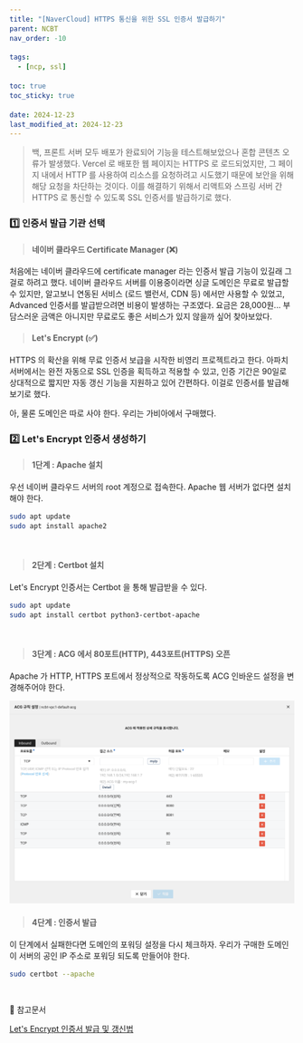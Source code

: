 ```yaml
---
title: "[NaverCloud] HTTPS 통신을 위한 SSL 인증서 발급하기"
parent: NCBT
nav_order: -10

tags:
  - [ncp, ssl]

toc: true
toc_sticky: true

date: 2024-12-23
last_modified_at: 2024-12-23
---
```


> 백, 프론트 서버 모두 배포가 완료되어 기능을 테스트해보았으나 혼합 콘텐츠 오류가 발생했다. Vercel 로 배포한 웹 페이지는 HTTPS 로 로드되었지만, 그 페이지 내에서 HTTP 를 사용하여 리소스를 요청하려고 시도했기 때문에 보안을 위해 해당 요청을 차단하는 것이다. 이를 해결하기 위해서 리액트와 스프링 서버 간 HTTPS 로 통신할 수 있도록 SSL 인증서를 발급하기로 했다.

### 1️⃣ 인증서 발급 기관 선택

> #### 네이버 클라우드 Certificate Manager (❌)

처음에는 네이버 클라우드에 certificate manager 라는 인증서 발급 기능이 있길래 그걸로 하려고 했다. 네이버 클라우드 서버를 이용중이라면 싱글 도메인은 무료로 발급할 수 있지만, 알고보니 연동된 서비스 (로드 밸런서, CDN 등) 에서만 사용할 수 있었고, Advanced 인증서를 발급받으려면 비용이 발생하는 구조였다. 요금은 28,000원... 부담스러운 금액은 아니지만 무료로도 좋은 서비스가 있지 않을까 싶어 찾아보았다.

> #### Let's Encrypt (✅)

HTTPS 의 확산을 위해 무료 인증서 보급을 시작한 비영리 프로젝트라고 한다. 아파치 서버에서는 완전 자동으로 SSL 인증을 획득하고 적용할 수 있고, 인증 기간은 90일로 상대적으로 짧지만 자동 갱신 기능을 지원하고 있어 간편하다. 이걸로 인증서를 발급해보기로 했다.

아, 물론 도메인은 따로 사야 한다. 우리는 가비아에서 구매했다.

### 2️⃣ Let's Encrypt 인증서 생성하기

> #### 1단계 : Apache 설치

우선 네이버 클라우드 서버의 root 계정으로 접속한다. Apache 웹 서버가 없다면 설치해야 한다.

``` bash
sudo apt update
sudo apt install apache2
```

<br>

> #### 2단계 : Certbot 설치

Let's Encrypt 인증서는 Certbot 을 통해 발급받을 수 있다. 

``` bash
sudo apt update
sudo apt install certbot python3-certbot-apache
```

<br>

> #### 3단계 : ACG 에서 80포트(HTTP), 443포트(HTTPS) 오픈

Apache 가 HTTP, HTTPS 포트에서 정상적으로 작동하도록 ACG 인바운드 설정을 변경해주어야 한다.

<img src="/assets/images/pages/projects/ncbt/스크린샷 2024-12-24 오후 1.00.19.png" />

<br>

> #### 4단계 : 인증서 발급

이 단계에서 실패한다면 도메인의 포워딩 설정을 다시 체크하자. 우리가 구매한 도메인이 서버의 공인 IP 주소로 포워딩 되도록 만들어야 한다.

``` bash
sudo certbot --apache
```

<br>

🔖 참고문서

[Let's Encrypt 인증서 발급 및 갱신법](https://www.owl-dev.me/blog/42)
